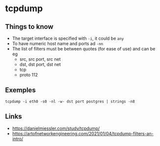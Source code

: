 # tcpdump

## Things to know 

* The target interface is specified with `-i`, it could be `any` 
* To have numeric host name and ports ad `-nn`
* The list of filters must be between quotes (for ease of use) and can be eg 
  * src, src port, src net
  * dst, dst port, dst net
  * tcp
  * proto 112

## Exemples

```
tcpdump -i eth0 -s0 -nl -w- dst port postgres | strings -n8
```

## Links

* https://danielmiessler.com/study/tcpdump/
* https://artofnetworkengineering.com/2021/01/04/tcpdump-filters-an-intro/
